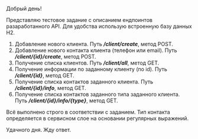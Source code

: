 Добрый день!

Представляю тестовое задание с описанием ендпоинтов разаработанного API. Для удобства использую встроенную базу данных H2.

1) Добавление нового клиента. Путь ***/client/create***, метод POST.
2) Добавление нового контакта клиента (телефон или email). Путь ***/client/{id}/create***, метод POST.
3) Получение списка клиентов. Путь ***/client/all***, метод GET.
4) Получение информации по заданному клиенту (по id). Путь ***/client/{id}***, метод GET.
5) Получение списка контактов заданного клиента. Путь ***/client/{id}/info***, метод GET.
6) Получение списка контактов заданного типа заданного клиента. Путь ***/client/{id}/info/{type}***, метод GET.

Всё выполнено строго в соответствии с заданием. Тип контакта определяется в сервисном слое на основании регулярных выражений.

Удачного дня. Жду ответ.
